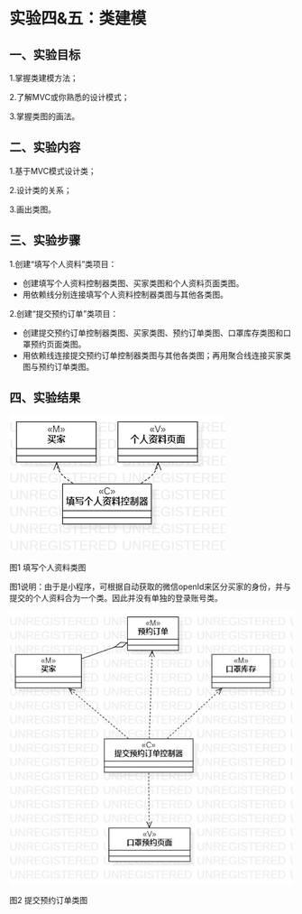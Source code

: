 # 实验四&五：类建模

## 一、实验目标

1.掌握类建模方法；

2.了解MVC或你熟悉的设计模式；

3.掌握类图的画法。



## 二、实验内容

1.基于MVC模式设计类；

2.设计类的关系；

3.画出类图。



## 三、实验步骤

1.创建“填写个人资料”类项目：

- 创建填写个人资料控制器类图、买家类图和个人资料页面类图。
- 用依赖线分别连接填写个人资料控制器类图与其他各类图。

2.创建“提交预约订单”类项目：

- 创建提交预约订单控制器类图、买家类图、预约订单类图、口罩库存类图和口罩预约页面类图。
- 用依赖线连接提交预约订单控制器类图与其他各类图；再用聚合线连接买家类图与预约订单类图。



## 四、实验结果

![提交个人信息类图](./lab4-5_ClassDiagram1.jpg)  

图1 填写个人资料类图



图1说明：由于是小程序，可根据自动获取的微信openId来区分买家的身份，并与提交的个人资料合为一个类。因此并没有单独的登录账号类。





![提交口罩预约订单类图](./lab4-5_ClassDiagram2.jpg)     

图2 提交预约订单类图

